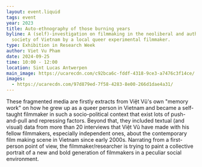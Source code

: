 ```yaml
---
layout: event.liquid
tags: event
year: 2023
title: Auto-ethnography of those burning years
byline: A (self)-investigation on filmmaking in the neoliberal and authoritarian
  society of Vietnam by a local queer experimental filmmaker.
type: Exhibition in Research Week
author: Viet Vu Pham
date: 2024-09-25
time: 10:00 - 12:00
location: Sint Lucas Antwerpen
main_image: https://ucarecdn.com/c92bca6c-fddf-4318-9ce3-a7476c3f14ce/
images:
  - https://ucarecdn.com/97d879ed-7f58-4283-8e00-266d1dae4a31/
---
```

These fragmented media are firstly extracts from Việt Vũ's own "memory work" on how he grew up as a queer person in Vietnam and became a self-taught filmmaker in such a socio-political context that exist lots of push-and-pull and repressing factors. Beyond that, they included textual (and visual) data from more than 20 interviews that Việt Vũ have made with his fellow filmmakers, especially independent ones, about the contemporary film making scene in Vietnam since early 2000s. Narrating from a first-person point of view, the filmmaker/researcher is trying to paint a collective portrait of a new and bold generation of filmmakers in a peculiar social environment.
